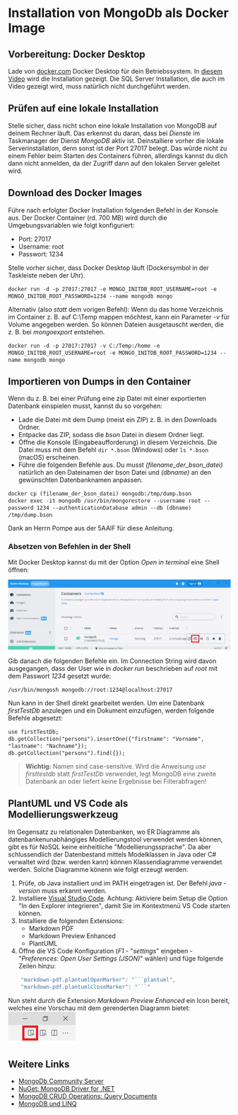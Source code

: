 # Installation von MongoDb als Docker Image

## Vorbereitung: Docker Desktop

Lade von [docker.com](https://docs.docker.com/get-docker/) Docker Desktop für dein Betriebssystem.
In [diesem Video](https://www.youtube.com/watch?v=EfZTHVe0Z_c) wird die Installation gezeigt.
Die SQL Server Installation, die auch im Video gezeigt wird, muss natürlich nicht durchgeführt werden.

## Prüfen auf eine lokale Installation

Stelle sicher, dass nicht schon eine lokale Installation von MongoDB auf deinem Rechner läuft. Das
erkennst du daran, dass bei *Dienste* im Taskmanager der Dienst *MongoDB* aktiv ist. Deinstalliere
vorher die lokale Serverinstallation, denn sonst ist der Port 27017 belegt. Das würde nicht zu
einem Fehler beim Starten des Containers führen, allerdings kannst du dich dann nicht anmelden,
da der Zugriff dann auf den lokalen Server geleitet wird.

## Download des Docker Images

Führe nach erfolgter Docker Installation folgenden Befehl in der Konsole aus. Der Docker Container
(rd. 700 MB) wird durch die Umgebungsvariablen wie folgt konfiguriert:

- Port: 27017
- Username: root
- Passwort: 1234

Stelle vorher sicher, dass Docker Desktop läuft (Dockersymbol in der Taskleiste neben der Uhr).

```
docker run -d -p 27017:27017 -e MONGO_INITDB_ROOT_USERNAME=root -e MONGO_INITDB_ROOT_PASSWORD=1234 --name mongodb mongo
```

Alternativ (also *statt* dem vorigen Befehl): Wenn du das home Verzeichnis im Container z. B. auf
C:\Temp mappen möchtest, kann ein Parameter *-v* für Volume angegeben werden. So können Dateien
ausgetauscht werden, die z. B. bei *mongoexport* entstehen.

```
docker run -d -p 27017:27017 -v C:/Temp:/home -e MONGO_INITDB_ROOT_USERNAME=root -e MONGO_INITDB_ROOT_PASSWORD=1234 --name mongodb mongo
```

## Importieren von Dumps in den Container

Wenn du z. B. bei einer Prüfung eine zip Datei mit einer exportierten Datenbank einspielen musst,
kannst du so vorgehen:

- Lade die Datei mit dem Dump (meist ein ZIP) z. B. in den Downloads Ordner.
- Entpacke das ZIP, sodass die *bson* Datei in diesem Ordner liegt.
- Öffne die Konsole (Eingabeaufforderung) in diesem Verzeichnis. Die Datei muss mit dem
  Befehl `dir *.bson` (Windows) oder `ls *.bson` (macOS) erscheinen.
- Führe die folgenden Befehle aus. Du musst *(filename_der_bson_datei)* natürlich an den Dateinamen der bson Datei
  und *(dbname)* an den gewünschten Datenbanknamen anpassen.

```
docker cp (filename_der_bson_datei) mongodb:/tmp/dump.bson
docker exec -it mongodb /usr/bin/mongorestore --username root --password 1234 --authenticationDatabase admin --db (dbname) /tmp/dump.bson
```

Dank an Herrn Pompe aus der 5AAIF für diese Anleitung.

### Absetzen von Befehlen in der Shell

Mit Docker Desktop kannst du mit der Option *Open in terminal* eine Shell öffnen:

![](docker_terminal_0825.png)

Gib danach die folgenden Befehle ein. Im Connection String wird davon ausgegangen, dass der
User wie in *docker run* beschrieben auf *root* mit dem Passwort *1234* gesetzt wurde:

```
/usr/bin/mongosh mongodb://root:1234@localhost:27017
```

Nun kann in der Shell direkt gearbeitet werden. Um eine Datenbank *firstTestDb* anzulegen und
ein Dokument einzufügen, werden folgende Befehle abgesetzt:

```
use firstTestDb;
db.getCollection("persons").insertOne({"firstname": "Vorname", "lastname": "Nachname"});
db.getCollection("persons").find({});
```

> **Wichtig:** Namen sind case-sensitive. Wird die Anweisung *use firsttestdb* statt *firstTestDb*
> verwendet, legt MongoDB eine zweite Datenbank an oder liefert keine Ergebnisse bei Filterabfragen!

## PlantUML und VS Code als Modellierungswerkzeug

Im Gegensatz zu relationalen Datenbanken, wo ER Diagramme als datenbankenunabhängiges Modellierungstool
verwendet werden können, gibt es für NoSQL keine einheitliche "Modellierungssprache". Da aber
schlussendlich der Datenbestand mittels Modelklassen in Java oder C# verwaltet wird (bzw. werden kann)
können Klassendiagramme verwendet werden. Solche Diagramme könenn wie folgt erzeugt werden:

1. Prüfe, ob Java installiert und im PATH eingetragen ist. Der Befehl *java -version* muss erkannt werden.
1. Installiere [Visual Studio Code](https://code.visualstudio.com). Achtung: Aktiviere beim Setup
   die Option "In den Explorer integrieren", damit Sie im Kontextmenü VS Code starten können.
1. Installiere die folgenden Extensions:
   - Markdown PDF
   - Markdown Preview Enhanced
   - PlantUML
1. Öffne die VS Code Konfiguration (*F1* - "*settings*" eingeben - "*Preferences: Open User Settings (JSON)*" wählen)
   und füge folgende Zeilen hinzu:

```javascript
    "markdown-pdf.plantumlOpenMarker": "```plantuml",
    "markdown-pdf.plantumlCloseMarker": "```"   
```

Nun steht durch die Extension *Markdown Preview Enhanced* ein Icon bereit, welches eine Vorschau mit
dem gerenderten Diagramm bietet:
![](preview_vscode.png)

## Weitere Links

- [MongoDb Community Server](https://www.mongodb.com/try/download/community)
- [NuGet: MongoDB Driver for .NET](https://www.nuget.org/packages/MongoDB.Driver/)
- [MongoDB CRUD Operations: Query Documents](https://docs.mongodb.com/manual/tutorial/query-documents/)
- [MongoDB und LINQ](https://mongodb.github.io/mongo-csharp-driver/2.11/reference/driver/crud/linq/)

